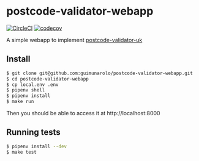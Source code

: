 # postcode-validator-webapp

[![CircleCI](https://circleci.com/gh/guimunarolo/postcode-validator-webapp.svg?style=shield)](https://circleci.com/gh/guimunarolo/postcode-validator-webapp)
[![codecov](https://codecov.io/gh/guimunarolo/postcode-validator-webapp/branch/master/graph/badge.svg)](https://codecov.io/gh/guimunarolo/postcode-validator-webapp)

A simple webapp to implement [postcode-validator-uk](https://github.com/guimunarolo/postcode-validator-uk)


## Install

```bash
$ git clone git@github.com:guimunarolo/postcode-validator-webapp.git
$ cd postcode-validator-webapp
$ cp local.env .env
$ pipenv shell
$ pipenv install
$ make run
```

Then you should be able to access it at http://localhost:8000


## Running tests

```bash
$ pipenv install --dev
$ make test
```
